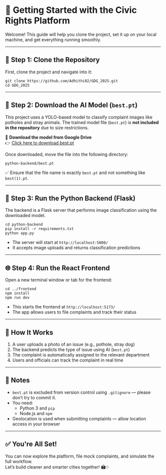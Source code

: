 
# 🚀 Getting Started with the Civic Rights Platform

Welcome! This guide will help you clone the project, set it up on your local machine, and get everything running smoothly.

---

## 📁 Step 1: Clone the Repository

First, clone the project and navigate into it:

```
git clone https://github.com/Adhithi02/GDG_2025.git
cd GDG_2025
```

---

## 📅 Step 2: Download the AI Model (`best.pt`)

This project uses a YOLO-based model to classify complaint images like potholes and stray animals. The trained model file (`best.pt`) is **not included in the repository** due to size restrictions.

🔗 **Download the model from Google Drive**  
👉 [Click here to download best.pt](https://drive.google.com/file/d/1zNKD-5tdaofMgqBvXEiLel-jD_VkZgG8/view?usp=sharing)

Once downloaded, move the file into the following directory:

```
python-backend/best.pt
```

✅ Ensure that the file name is exactly `best.pt` and not something like `best(1).pt`.

---

## 🔧 Step 3: Run the Python Backend (Flask)

The backend is a Flask server that performs image classification using the downloaded model.

```
cd python-backend
pip install -r requirements.txt
python app.py
```

- The server will start at `http://localhost:5000/`
- It accepts image uploads and returns classification predictions

---

## 🌐 Step 4: Run the React Frontend

Open a new terminal window or tab for the frontend:

```
cd ../frontend
npm install
npm run dev
```

- This starts the frontend at `http://localhost:5173/`
- The app allows users to file complaints and track their status

---

## 🧠 How It Works

1. A user uploads a photo of an issue (e.g., pothole, stray dog)
2. The backend predicts the type of issue using AI (`best.pt`)
3. The complaint is automatically assigned to the relevant department
4. Users and officials can track the complaint in real time

---

## 📌 Notes

- `best.pt` is excluded from version control using `.gitignore` — please don’t try to commit it.
- You need:
  - Python 3 and `pip`
  - Node.js and `npm`
- Geolocation is used when submitting complaints — allow location access in your browser

---

## ✅ You're All Set!

You can now explore the platform, file mock complaints, and simulate the full workflow.  
Let’s build cleaner and smarter cities together! 🏟️✨

